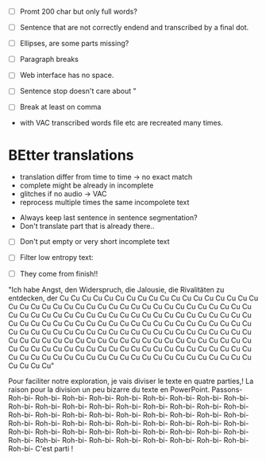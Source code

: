 - [ ] Promt 200 char but only full words?
- [ ] Sentence that are not correctly endend and transcribed by a final dot.
- [ ] Ellipses, are some parts missing?
- [ ] Paragraph breaks
- [ ] Web interface has no space.
- [ ] Sentence stop doesn't care about "
- [ ] Break at least on comma


- with VAC transcribed words file etc are recreated many times. 

# BEtter translations

- translation differ from time to time -> no exact match
- complete might be already in incomplete
- glitches if no audio -> VAC
- reprocess multiple times the same incompolete text

* Always keep last sentence in sentence segmentation?
* Don't translate part that is already there.. 

- [ ] Don't put empty or very short incomplete text


-  [ ] Filter low entropy text:
-  [ ] They come from finish!!

"Ich habe Angst, den Widerspruch, die Jalousie, die Rivalitäten zu entdecken, der Cu Cu Cu Cu Cu Cu Cu Cu Cu Cu Cu Cu Cu Cu Cu Cu Cu Cu Cu Cu Cu Cu Cu Cu Cu Cu Cu Cu Cu Cu Cu Cu Cu Cu Cu Cu Cu Cu Cu Cu Cu Cu Cu Cu Cu Cu Cu Cu Cu Cu Cu Cu Cu Cu Cu Cu Cu Cu Cu Cu Cu Cu Cu Cu Cu Cu Cu Cu Cu Cu Cu Cu Cu Cu Cu Cu Cu Cu Cu Cu Cu Cu Cu Cu Cu Cu Cu Cu Cu Cu Cu Cu Cu Cu Cu Cu Cu Cu Cu Cu Cu Cu Cu Cu Cu Cu Cu Cu Cu Cu Cu Cu Cu Cu Cu Cu Cu Cu Cu Cu Cu Cu Cu Cu Cu Cu Cu Cu Cu Cu Cu Cu Cu Cu Cu Cu Cu Cu Cu Cu Cu Cu Cu Cu Cu Cu Cu Cu Cu Cu Cu Cu Cu Cu Cu Cu Cu Cu Cu Cu Cu Cu Cu Cu Cu Cu Cu Cu Cu Cu Cu Cu Cu Cu Cu Cu"


Pour faciliter notre exploration, je vais diviser le texte en quatre parties,! La raison pour la division un peu bizarre du texte en PowerPoint. Passons- Roh-bi- Roh-bi- Roh-bi- Roh-bi- Roh-bi- Roh-bi- Roh-bi- Roh-bi- Roh-bi- Roh-bi- Roh-bi- Roh-bi- Roh-bi- Roh-bi- Roh-bi- Roh-bi- Roh-bi- Roh-bi- Roh-bi- Roh-bi- Roh-bi- Roh-bi- Roh-bi- Roh-bi- Roh-bi- Roh-bi- Roh-bi- Roh-bi- Roh-bi- Roh-bi- Roh-bi- Roh-bi- Roh-bi- Roh-bi- Roh-bi- Roh-bi- Roh-bi- Roh-bi- Roh-bi- Roh-bi- Roh-bi- Roh-bi- Roh-bi- Roh-bi- Roh-bi- Roh-bi- Roh-bi- Roh-bi- Roh-bi- Roh-bi- Roh-bi- Roh-bi- Roh-bi- Roh-bi- Roh-bi- C'est parti !